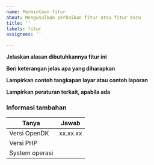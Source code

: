 ```yaml
---
name: Permintaan fitur
about: Mengusulkan perbaikan fitur atau fitur baru
title: ''
labels: fitur
assignees: ''

---
```


**Jelaskan alasan dibutuhkannya fitur ini**



**Beri keterangan jelas apa yang diharapkan**



**Lampirkan contoh tangkapan layar atau contoh laporan**



**Lampirkan peraturan terkait, apabila ada**



### Informasi tambahan 

| Tanya                    | Jawab
| ----------------  | ---
| Versi OpenDK     | xx.xx.xx
| Versi PHP            | 
| System operasi   |
